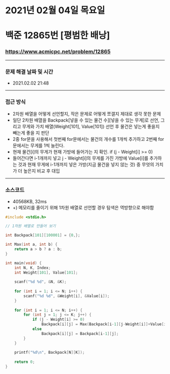 # 2021년 02월 04일 목요일
# 백준 12865번 [평범한 배낭]
### https://www.acmicpc.net/problem/12865

---

### 문제 해결 날짜 및 시간
- 2021.02.02 21:48

---

### 접근 방식
- 2차원 배열을 어떻게 선언할지, 작은 문제로 어떻게 쪼갤지 제대로 생각 못한 문제
- 일단 2차원 배열을 Backpack[넣을 수 있는 물건 수][넣을 수 있는 무게]로 선언, 그리고 무게와 가치 배열(Weight[101], Value[101]) 선언 후 물건은 넣는게 좋을지 빼는게 좋을 지 판단
- 2중 for문을 사용해서 첫번째 for문에서는 물건의 개수를 1개씩 추가하고 2번째 for문에서는 무게를 1씩 늘린다.
- 현재 물건[i]의 무게가 현재 가방에 들어가는 지 확인. if (j - Weight[i] >= 0)
- 들어간다면 i-1개까지 넣고 j - Weight[i]의 무게를 가진 가방에 Value[i]를 추가하는 것과 현재 무게에 i-1개까지 넣은 가방(지금 물건을 넣지 않는 것) 중 무엇의 가치가 더 높은지 비교 후 대입

---

### 소스코드
- 40568KB, 32ms
- +) 메모리를 줄이기 위해 1차원 배열로 선언할 경우 탐색은 역방향으로 해야함
```C
#include <stdio.h>

// 1차원 배열로 만들어 보기

int Backpack[101][100001] = {0,};

int Max(int a, int b) {
	return a > b ? a : b;
}

int main(void) {
	int N, K, Index;
	int Weight[101], Value[101];
	
	scanf("%d %d", &N, &K);
	
	for (int i = 1; i <= N; i++) {
		scanf("%d %d", &Weight[i], &Value[i]);
	}
	
	for (int i = 1; i <= N; i++) {
		for (int j = 1; j <= K; j++) {
			if (j - Weight[i] >= 0)
				Backpack[i][j] = Max(Backpack[i-1][j-Weight[i]]+Value[i], Backpack[i-1][j]);
			else
				Backpack[i][j] = Backpack[i-1][j];
		}
	}
	
	printf("%d\n", Backpack[N][K]);
	
	return 0;
}
```
